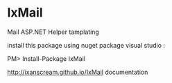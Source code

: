 # IxMail
Mail ASP.NET Helper tamplating

install this package using nuget package visual studio : 

PM> Install-Package IxMail 

http://ixanscream.github.io/IxMail documentation
